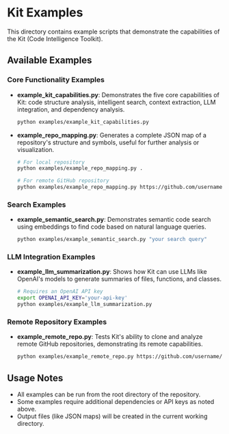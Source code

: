 # Kit Examples

This directory contains example scripts that demonstrate the capabilities of the Kit (Code Intelligence Toolkit).

## Available Examples

### Core Functionality Examples

- **example_kit_capabilities.py**: Demonstrates the five core capabilities of Kit: code structure analysis, intelligent search, context extraction, LLM integration, and dependency analysis.

  ```sh
  python examples/example_kit_capabilities.py
  ```

- **example_repo_mapping.py**: Generates a complete JSON map of a repository's structure and symbols, useful for further analysis or visualization.

  ```sh
  # For local repository
  python examples/example_repo_mapping.py .

  # For remote GitHub repository
  python examples/example_repo_mapping.py https://github.com/username/repo
  ```

### Search Examples

- **example_semantic_search.py**: Demonstrates semantic code search using embeddings to find code based on natural language queries.

  ```sh
  python examples/example_semantic_search.py "your search query"
  ```

### LLM Integration Examples

- **example_llm_summarization.py**: Shows how Kit can use LLMs like OpenAI's models to generate summaries of files, functions, and classes.

  ```sh
  # Requires an OpenAI API key
  export OPENAI_API_KEY='your-api-key'
  python examples/example_llm_summarization.py
  ```

### Remote Repository Examples

- **example_remote_repo.py**: Tests Kit's ability to clone and analyze remote GitHub repositories, demonstrating its remote capabilities.

  ```sh
  python examples/example_remote_repo.py https://github.com/username/repo
  ```

## Usage Notes

- All examples can be run from the root directory of the repository.
- Some examples require additional dependencies or API keys as noted above.
- Output files (like JSON maps) will be created in the current working directory.
